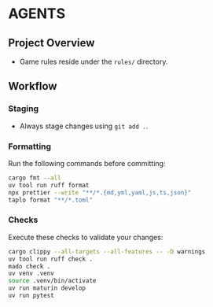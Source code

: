 # AGENTS

## Project Overview

- Game rules reside under the `rules/` directory.

## Workflow

### Staging

- Always stage changes using `git add .`.

### Formatting

Run the following commands before committing:

```bash
cargo fmt --all
uv tool run ruff format
npx prettier --write "**/*.{md,yml,yaml,js,ts,json}"
taplo format "**/*.toml"
```

### Checks

Execute these checks to validate your changes:

```bash
cargo clippy --all-targets --all-features -- -D warnings
uv tool run ruff check .
mado check .
uv venv .venv
source .venv/bin/activate
uv run maturin develop
uv run pytest
```
